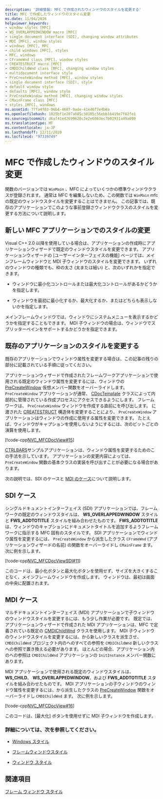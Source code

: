 ```yaml
---
description: '詳細情報: MFC で作成されたウィンドウのスタイルを変更する'
title: MFC で作成したウィンドウのスタイル変更
ms.date: 11/04/2016
helpviewer_keywords:
- window styles [MFC]
- WS_OVERLAPPEDWINDOW macro [MFC]
- single document interface (SDI), changing window attributes
- MDI [MFC], window styles
- windows [MFC], MFC
- child windows [MFC], styles
- MFC, windows
- CFrameWnd class [MFC], window styles
- CREATESTRUCT macro [MFC]
- CMDIChildWnd class [MFC], changing window styles
- multidocument interface style
- PreCreateWindow method [MFC], window styles
- single document interface (SDI), style
- default window style
- defaults [MFC], window style
- PreCreateWindow method [MFC], changing window styles
- CMainFrame class [MFC]
- styles [MFC], windows
ms.assetid: 77fa4f03-96b4-4687-9ade-41e46f7e4b0a
ms.openlocfilehash: 1025bf1e207a885c30105c56ebb16419e7f82fe1
ms.sourcegitcommit: d6af41e42699628c3e2e6063ec7b03931a49a098
ms.translationtype: MT
ms.contentlocale: ja-JP
ms.lasthandoff: 12/11/2020
ms.locfileid: "97339749"
---
```

# <a name="changing-the-styles-of-a-window-created-by-mfc"></a>MFC で作成したウィンドウのスタイル変更

関数のバージョンでは `WinMain` 、MFC によっていくつかの標準ウィンドウクラスが登録されます。 通常は MFC を編集しないため、この関数では `WinMain` mfc の既定のウィンドウスタイルを変更することはできません。 この記事では、既存のアプリケーションでこのような事前登録さウィンドウクラスのスタイルを変更する方法について説明します。

## <a name="changing-styles-in-a-new-mfc-application"></a><a name="_core_changing_styles_in_a_new_mfc_application"></a> 新しい MFC アプリケーションでのスタイルの変更

Visual C++ 2.0 以降を使用している場合は、アプリケーションの作成時にアプリケーションウィザードで既定のウィンドウスタイルを変更できます。 アプリケーションウィザードの [ユーザーインターフェイスの機能] ページでは、メインフレームウィンドウと MDI 子ウィンドウのスタイルを変更できます。 いずれのウィンドウの種類でも、枠の太さ (太または細い) と、次のいずれかを指定できます。

- ウィンドウに最小化コントロールまたは最大化コントロールがあるかどうかを指定します。

- ウィンドウを最初に最小化するか、最大化するか、またはどちらも表示しないかを指定します。

メインフレームウィンドウでは、ウィンドウにシステムメニューを表示するかどうかを指定することもできます。 MDI 子ウィンドウの場合は、ウィンドウでスプリッターペインをサポートするかどうかを指定できます。

## <a name="changing-styles-in-an-existing-application"></a><a name="_core_changing_styles_in_an_existing_application"></a> 既存のアプリケーションのスタイルを変更する

既存のアプリケーションでウィンドウ属性を変更する場合は、この記事の残りの部分に記載されている手順に従ってください。

アプリケーションウィザードで作成されたフレームワークアプリケーションで使用される既定のウィンドウ属性を変更するには、ウィンドウの [PreCreateWindow](reference/cwnd-class.md#precreatewindow) 仮想メンバー関数をオーバーライドします。 `PreCreateWindow` アプリケーションが通常、 [CDocTemplate](reference/cdoctemplate-class.md) クラスによって内部的に管理されている作成プロセスにアクセスできるようにします。 フレームワークは、 `PreCreateWindow` ウィンドウを作成する直前にを呼び出します。 に渡された [CREATESTRUCT](/windows/win32/api/winuser/ns-winuser-createstructw) 構造体を変更することにより、 `PreCreateWindow` アプリケーションはウィンドウの作成に使用する属性を変更できます。 たとえば、ウィンドウがキャプションを使用しないようにするには、次のビットごとの演算を使用します。

[!code-cpp[NVC_MFCDocView#15](codesnippet/cpp/changing-the-styles-of-a-window-created-by-mfc_1.cpp)]

[CTRLBARS](../overview/visual-cpp-samples.md)サンプルアプリケーションは、ウィンドウ属性を変更するためのこの手法を示しています。 アプリケーションの変更内容によっては、 `PreCreateWindow` 関数の基本クラスの実装を呼び出すことが必要になる場合があります。

次の説明では、SDI のケースと [MDI のケース](#_core_the_mdi_case)について説明します。

## <a name="the-sdi-case"></a><a name="_core_the_sdi_case"></a> SDI ケース

シングルドキュメントインターフェイス (SDI) アプリケーションでは、フレームワークの既定のウィンドウスタイルは、 **WS_OVERLAPPEDWINDOW** スタイルと **FWS_ADDTOTITLE** スタイルを組み合わせたものです。 **FWS_ADDTOTITLE** は、ウィンドウのキャプションにドキュメントタイトルを追加するようフレームワークに指示する MFC 固有のスタイルです。 SDI アプリケーションでウィンドウ属性を変更するには、 `PreCreateWindow` から派生したクラス `CFrameWnd` (アプリケーションウィザードの名前) の関数をオーバーライドし `CMainFrame` ます。 次に例を示します。

[!code-cpp[NVC_MFCDocViewSDI#11](codesnippet/cpp/changing-the-styles-of-a-window-created-by-mfc_2.cpp)]

このコードは、最小化ボタンと最大化ボタンを使用せず、サイズを大きくすることなく、メインフレームウィンドウを作成します。 ウィンドウは、最初は画面の中央に配置されます。

## <a name="the-mdi-case"></a><a name="_core_the_mdi_case"></a> MDI ケース

マルチドキュメントインターフェイス (MDI) アプリケーションで子ウィンドウのウィンドウスタイルを変更するには、もう少し作業が必要です。 既定では、アプリケーションウィザードで作成された MDI アプリケーションは、MFC で定義されている既定の [CMDIChildWnd](reference/cmdichildwnd-class.md) クラスを使用します。 MDI 子ウィンドウのウィンドウスタイルを変更するには、から新しいクラスを派生させ、 `CMDIChildWnd` プロジェクト内のへのすべての参照を `CMDIChildWnd` 新しいクラスへの参照で置き換える必要があります。 ほとんどの場合、アプリケーション内のへの参照は `CMDIChildWnd` アプリケーションの `InitInstance` メンバー関数にあります。

MDI アプリケーションで使用される既定のウィンドウスタイルは、 **WS_CHILD**、 **WS_OVERLAPPEDWINDOW**、および **FWS_ADDTOTITLE** スタイルを組み合わせたものです。 MDI アプリケーションの子ウィンドウのウィンドウ属性を変更するには、から派生したクラスの [PreCreateWindow](reference/cwnd-class.md#precreatewindow) 関数をオーバーライドし `CMDIChildWnd` ます。 次に例を示します。

[!code-cpp[NVC_MFCDocView#16](codesnippet/cpp/changing-the-styles-of-a-window-created-by-mfc_3.cpp)]

このコードは、[最大化] ボタンを使用せずに MDI 子ウィンドウを作成します。

### <a name="what-do-you-want-to-know-more-about"></a>詳細については、次を参照してください。

- [Windows スタイル](reference/styles-used-by-mfc.md#window-styles)

- [フレームウィンドウスタイル](frame-window-styles-cpp.md)

- [ウィンドウ スタイル](/windows/win32/winmsg/window-styles)

## <a name="see-also"></a>関連項目

[フレーム ウィンドウ スタイル](frame-window-styles-cpp.md)
